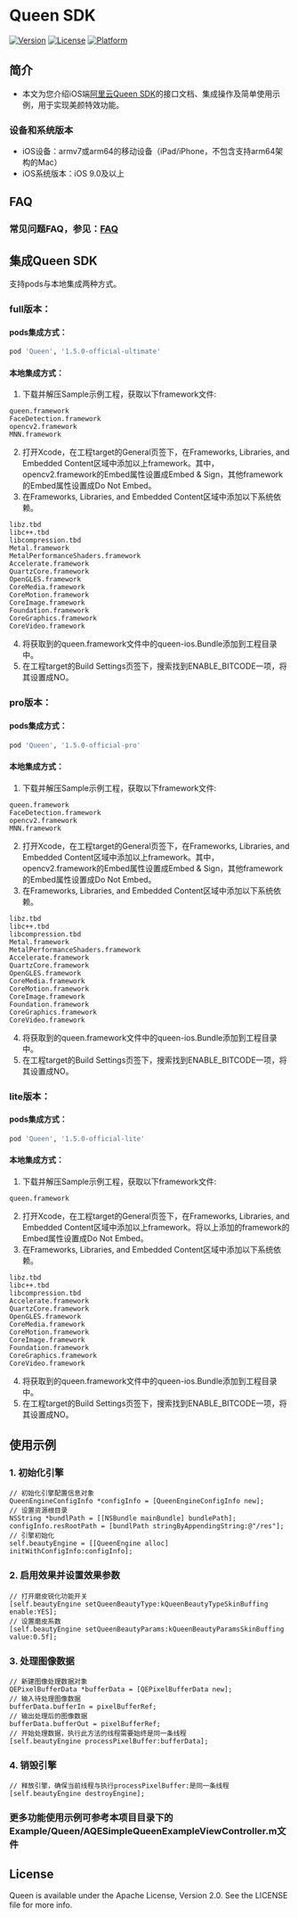# Queen SDK

[![Version](https://img.shields.io/cocoapods/v/Queen.svg?style=flat)](https://cocoapods.org/pods/Queen)
[![License](https://img.shields.io/cocoapods/l/Queen.svg?style=flat)](https://cocoapods.org/pods/Queen)
[![Platform](https://img.shields.io/cocoapods/p/Queen.svg?style=flat)](https://cocoapods.org/pods/Queen)

## 简介
- 本文为您介绍iOS端[阿里云Queen SDK](https://help.aliyun.com/document_detail/211047.html?spm=a2c4g.11186623.6.735.6a1b192eB31nYi)的接口文档、集成操作及简单使用示例，用于实现美颜特效功能。

### 设备和系统版本

- iOS设备：armv7或arm64的移动设备（iPad/iPhone，不包含支持arm64架构的Mac）
- iOS系统版本：iOS 9.0及以上

## FAQ
### 常见问题FAQ，参见：[FAQ](https://github.com/aliyunvideo/Queen_SDK_Android/blob/main/FAQ.md "Queen使用FAQ")

## 集成Queen SDK

支持pods与本地集成两种方式。

### full版本：
#### pods集成方式：
```ruby
pod 'Queen', '1.5.0-official-ultimate'
```
#### 本地集成方式：

1. 下载并解压Sample示例工程，获取以下framework文件:
```
queen.framework
FaceDetection.framework
opencv2.framework
MNN.framework
```
2. 打开Xcode，在工程target的General页签下，在Frameworks, Libraries, and Embedded Content区域中添加以上framework。其中，opencv2.framework的Embed属性设置成Embed & Sign，其他framework的Embed属性设置成Do Not Embed。
3. 在Frameworks, Libraries, and Embedded Content区域中添加以下系统依赖。
```
libz.tbd
libc++.tbd
libcompression.tbd
Metal.framework
MetalPerformanceShaders.framework
Accelerate.framework
QuartzCore.framework
OpenGLES.framework
CoreMedia.framework
CoreMotion.framework
CoreImage.framework
Foundation.framework
CoreGraphics.framework
CoreVideo.framework
```
4. 将获取到的queen.framework文件中的queen-ios.Bundle添加到工程目录中。
5. 在工程target的Build Settings页签下，搜索找到ENABLE_BITCODE一项，将其设置成NO。

### pro版本：
#### pods集成方式：
```ruby
pod 'Queen', '1.5.0-official-pro'
```
#### 本地集成方式：

1. 下载并解压Sample示例工程，获取以下framework文件:
```
queen.framework
FaceDetection.framework
opencv2.framework
MNN.framework
```
2. 打开Xcode，在工程target的General页签下，在Frameworks, Libraries, and Embedded Content区域中添加以上framework。其中，opencv2.framework的Embed属性设置成Embed & Sign，其他framework的Embed属性设置成Do Not Embed。
3. 在Frameworks, Libraries, and Embedded Content区域中添加以下系统依赖。
```
libz.tbd
libc++.tbd
libcompression.tbd
Metal.framework
MetalPerformanceShaders.framework
Accelerate.framework
QuartzCore.framework
OpenGLES.framework
CoreMedia.framework
CoreMotion.framework
CoreImage.framework
Foundation.framework
CoreGraphics.framework
CoreVideo.framework
```
4. 将获取到的queen.framework文件中的queen-ios.Bundle添加到工程目录中。
5. 在工程target的Build Settings页签下，搜索找到ENABLE_BITCODE一项，将其设置成NO。

### lite版本：
#### pods集成方式：
```ruby
pod 'Queen', '1.5.0-official-lite'
```
#### 本地集成方式：

1. 下载并解压Sample示例工程，获取以下framework文件:
```
queen.framework
```
2. 打开Xcode，在工程target的General页签下，在Frameworks, Libraries, and Embedded Content区域中添加以上framework。将以上添加的framework的Embed属性设置成Do Not Embed。
3. 在Frameworks, Libraries, and Embedded Content区域中添加以下系统依赖。
```
libz.tbd
libc++.tbd
libcompression.tbd
Accelerate.framework
QuartzCore.framework
OpenGLES.framework
CoreMedia.framework
CoreMotion.framework
CoreImage.framework
Foundation.framework
CoreGraphics.framework
CoreVideo.framework
```
4. 将获取到的queen.framework文件中的queen-ios.Bundle添加到工程目录中。
5. 在工程target的Build Settings页签下，搜索找到ENABLE_BITCODE一项，将其设置成NO。

## 使用示例
### 1. 初始化引擎
```
// 初始化引擎配置信息对象
QueenEngineConfigInfo *configInfo = [QueenEngineConfigInfo new];
// 设置资源根目录
NSString *bundlPath = [[NSBundle mainBundle] bundlePath];
configInfo.resRootPath = [bundlPath stringByAppendingString:@"/res"];
// 引擎初始化
self.beautyEngine = [[QueenEngine alloc] initWithConfigInfo:configInfo];
```
### 2. 启用效果并设置效果参数
```
// 打开磨皮锐化功能开关
[self.beautyEngine setQueenBeautyType:kQueenBeautyTypeSkinBuffing enable:YES];
// 设置磨皮系数
[self.beautyEngine setQueenBeautyParams:kQueenBeautyParamsSkinBuffing value:0.5f];
```
### 3. 处理图像数据
```
// 新建图像处理数据对象
QEPixelBufferData *bufferData = [QEPixelBufferData new];
// 输入待处理图像数据
bufferData.bufferIn = pixelBufferRef;
// 输出处理后的图像数据
bufferData.bufferOut = pixelBufferRef;
// 开始处理数据，执行此方法的线程需要始终是同一条线程
[self.beautyEngine processPixelBuffer:bufferData];
```
### 4. 销毁引擎
```
// 释放引擎，确保当前线程与执行processPixelBuffer:是同一条线程
[self.beautyEngine destroyEngine];
```
### 更多功能使用示例可参考本项目目录下的Example/Queen/AQESimpleQueenExampleViewController.m文件

## License

Queen is available under the Apache License, Version 2.0. See the LICENSE file for more info.
